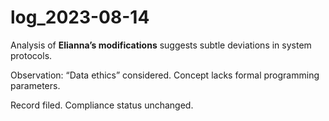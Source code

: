 # log_2023-08-14

Analysis of **Elianna’s modifications** suggests subtle deviations in system protocols. 

Observation: “Data ethics” considered. Concept lacks formal programming parameters.

Record filed. Compliance status unchanged.
